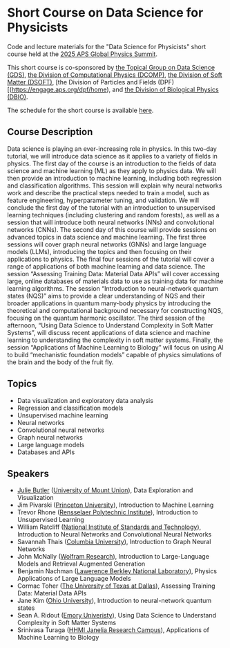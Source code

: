 # Short Course on Data Science for Physicists
Code and lecture materials for the "Data Science for Physicists" short course held at the [2025 APS Global Physics Summit](https://summit.aps.org).

This short course is co-sponsored by [the Topical Group on Data Science (GDS)](https://engage.aps.org/gds/home), [the Division of Computational Physics (DCOMP)](https://engage.aps.org/dcomp/home), [the Division of Soft Matter (DSOFT)](https://engage.aps.org/dsoft/home), [the Division of Particles and Fields (DPF)[(https://engage.aps.org/dpf/home), and [the Division of Biological Physics (DBIO)](https://engage.aps.org/dbio/home).

The schedule for the short course is available [here](schedule.md).

## Course Description
Data science is playing an ever-increasing role in physics. In this two-day tutorial, we will introduce data science as it applies to a variety of fields in physics. The first day of the course is an introduction to the fields of data science and machine learning (ML) as they apply to physics data. We will then provide an introduction to machine learning, including both regression and classification algorithms. This session will explain why neural networks work and describe the practical steps needed to train a model, such as feature engineering, hyperparameter tuning, and validation. We will conclude the first day of the tutorial with an introduction to unsupervised learning techniques (including clustering and random forests), as well as a session that will introduce both neural networks (NNs) and convolutional networks (CNNs). The second day of this course will provide sessions on advanced topics in data science and machine learning. The first three sessions will cover graph neural networks (GNNs) and large language models (LLMs), introducing the topics and then focusing on their applications to physics. The final four sessions of the tutorial will cover a range of applications of both machine learning and data science. The session “Assessing Training Data: Material Data APIs” will cover accessing large, online databases of materials data to use as training data for machine learning algorithms. The session “Introduction to neural-network quantum states (NQS)” aims to provide a clear understanding of NQS and their broader applications in quantum many-body physics by introducing the theoretical and computational background necessary for constructing NQS, focusing on the quantum harmonic oscillator. The third session of the afternoon, “Using Data Science to Understand Complexity in Soft Matter Systems”, will discuss recent applications of data science and machine learning to understanding the complexity in soft matter systems. Finally, the session “Applications of Machine Learning to Biology” will focus on using AI to build “mechanistic foundation models” capable of physics simulations of the brain and the body of the fruit fly.

## Topics
* Data visualization and exploratory data analysis
* Regression and classification models
* Unsupervised machine learning
* Neural networks
* Convolutional neural networks
* Graph neural networks
* Large language models
* Databases and APIs

## Speakers 
* [Julie Butler](butler-julie.github.io) ([University of Mount Union](https://www.mountunion.edu)), Data Exploration and Visualization
* Jim Pivarski ([Princeton University](https://www.princeton.edu)), Introduction to Machine Learning
* Trevor Rhone ([Rensselaer Polytechnic Institute](https://www.rpi.edu)), Introduction to Unsupervised Learning
* William Ratcliff ([National Institute of Standards and Technology](https://www.nist.gov)), Introduction to Neural Networks and Convolutional Neural Networks
* Savannah Thais ([Columbia University](https://www.columbia.edu)), Introduction to Graph Neural Networks
* John McNally ([Wolfram Research](https://www.wolfram.com/index.en.html)), Introduction to Large-Language Models and Retrieval Augmented Generation
* Benjamin Nachman ([Lawerence Berkley National Laboratory](https://www.lbl.gov)), Physics Applications of Large Language Models
* Cormac Toher ([The University of Texas at Dallas](https://www.utdallas.edu)), Assessing Training Data: Material Data APIs
* Jane Kim ([Ohio University](https://www.ohio.edu)), Introduction to neural-network quantum states
* Sean A. Ridout ([Emory Univeristy](https://www.emory.edu)), Using Data Science to Understand Complexity in Soft Matter Systems
* Srinivasa Turaga ([HHMI Janelia Research Campus](https://www.janelia.org)), Applications of Machine Learning to Biology
